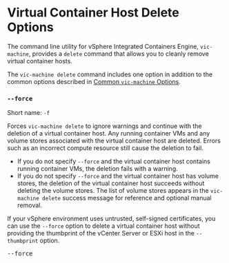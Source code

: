 #  Virtual Container Host Delete Options #

The command line utility for vSphere Integrated Containers Engine, `vic-machine`, provides a `delete` command that allows you to cleanly remove virtual container hosts. 

The `vic-machine delete` command includes one option in addition to the common options described in [Common `vic-machine` Options](common_vic_options.md).

### `--force` ###

Short name: `-f`

Forces `vic-machine delete` to ignore warnings and continue with the deletion of a virtual container host. Any running container VMs and any volume stores associated with the virtual container host are deleted. Errors such as an incorrect compute resource still cause the deletion to fail. 

- If you do not specify `--force` and the virtual container host contains running container VMs, the deletion fails with a warning. 
- If you do not specify `--force` and the virtual container host has volume stores, the deletion of the virtual container host succeeds without deleting the volume stores. The list of volume stores appears in the `vic-machine delete` success message for reference and optional manual removal.

If your vSphere environment uses untrusted, self-signed certificates, you can use the `--force` option to delete a virtual container host without providing the thumbprint of the vCenter Server or ESXi host in the `--thumbprint` option. 

<pre>--force</pre>